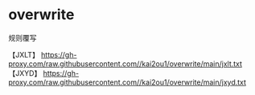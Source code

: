 # overwrite
规则覆写

【JXLT】
https://gh-proxy.com/raw.githubusercontent.com//kai2ou1/overwrite/main/jxlt.txt
【JXYD】
https://gh-proxy.com/raw.githubusercontent.com//kai2ou1/overwrite/main/jxyd.txt
